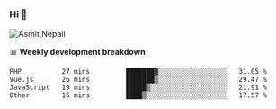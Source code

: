 ### Hi 👋

![Asmit,Nepali](https://media.giphy.com/media/L8K62iTDkzGX6/giphy.gif)
<!--
**asmit99nepali/asmit99nepali** is a ✨ _special_ ✨ repository because its `README.md` (this file) appears on your GitHub profile.

Here are some ideas to get you started:

- 🔭 I’m currently working on ...
- 🌱 I’m currently learning ...
- 👯 I’m looking to collaborate on ...
- 🤔 I’m looking for help with ...
- 💬 Ask me about ...
- 📫 How to reach me: ...
- 😄 Pronouns: ...
- ⚡ Fun fact: ...
-->


📊 **Weekly development breakdown**
<!--START_SECTION:waka-->

```text
PHP          27 mins         ███████▓░░░░░░░░░░░░░░░░░   31.05 %
Vue.js       26 mins         ███████▒░░░░░░░░░░░░░░░░░   29.47 %
JavaScript   19 mins         █████▒░░░░░░░░░░░░░░░░░░░   21.91 %
Other        15 mins         ████▒░░░░░░░░░░░░░░░░░░░░   17.57 %
```

<!--END_SECTION:waka-->

